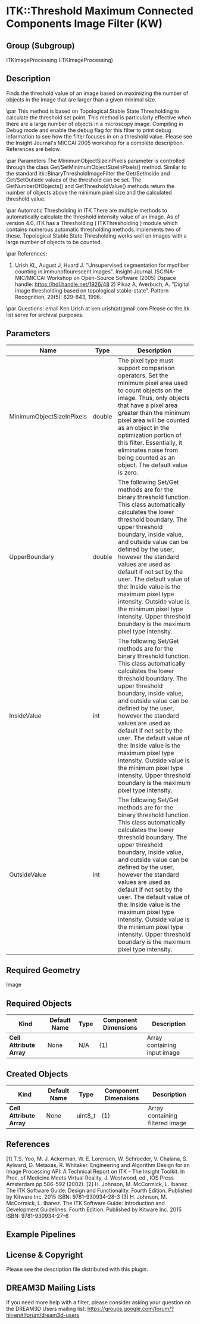 # ITK::Threshold Maximum Connected Components Image Filter (KW) 


## Group (Subgroup) ##

ITKImageProcessing (ITKImageProcessing)

## Description ##

Finds the threshold value of an image based on maximizing the number of objects in the image that are larger than a given minimal size.

\par
This method is based on Topological Stable State Thresholding to calculate the threshold set point. This method is particularly effective when there are a large number of objects in a microscopy image. Compiling in Debug mode and enable the debug flag for this filter to print debug information to see how the filter focuses in on a threshold value. Please see the Insight Journal's MICCAI 2005 workshop for a complete description. References are below.

\par Parameters
The MinimumObjectSizeInPixels parameter is controlled through the class Get/SetMinimumObjectSizeInPixels() method. Similar to the standard itk::BinaryThresholdImageFilter the Get/SetInside and Get/SetOutside values of the threshold can be set. The GetNumberOfObjects() and GetThresholdValue() methods return the number of objects above the minimum pixel size and the calculated threshold value.

\par Automatic Thresholding in ITK
There are multiple methods to automatically calculate the threshold intensity value of an image. As of version 4.0, ITK has a Thresholding ( ITKThresholding ) module which contains numerous automatic thresholding methods.implements two of these. Topological Stable State Thresholding works well on images with a large number of objects to be counted.

\par References:
1) Urish KL, August J, Huard J. "Unsupervised segmentation for myofiber
counting in immunoflourescent images". Insight Journal. ISC/NA-MIC/MICCAI Workshop on Open-Source Software (2005) Dspace handle: https://hdl.handle.net/1926/48 2) Pikaz A, Averbuch, A. "Digital image thresholding based on topological
stable-state". Pattern Recognition, 29(5): 829-843, 1996.

\par
Questions: email Ken Urish at ken.urish(at)gmail.com Please cc the itk list serve for archival purposes.

## Parameters ##

| Name | Type | Description |
|------|------|-------------|
| MinimumObjectSizeInPixels | double| The pixel type must support comparison operators. Set the minimum pixel area used to count objects on the image. Thus, only objects that have a pixel area greater than the minimum pixel area will be counted as an object in the optimization portion of this filter. Essentially, it eliminates noise from being counted as an object. The default value is zero. |
| UpperBoundary | double| The following Set/Get methods are for the binary threshold function. This class automatically calculates the lower threshold boundary. The upper threshold boundary, inside value, and outside value can be defined by the user, however the standard values are used as default if not set by the user. The default value of the: Inside value is the maximum pixel type intensity. Outside value is the minimum pixel type intensity. Upper threshold boundary is the maximum pixel type intensity. |
| InsideValue | int| The following Set/Get methods are for the binary threshold function. This class automatically calculates the lower threshold boundary. The upper threshold boundary, inside value, and outside value can be defined by the user, however the standard values are used as default if not set by the user. The default value of the: Inside value is the maximum pixel type intensity. Outside value is the minimum pixel type intensity. Upper threshold boundary is the maximum pixel type intensity. |
| OutsideValue | int| The following Set/Get methods are for the binary threshold function. This class automatically calculates the lower threshold boundary. The upper threshold boundary, inside value, and outside value can be defined by the user, however the standard values are used as default if not set by the user. The default value of the: Inside value is the maximum pixel type intensity. Outside value is the minimum pixel type intensity. Upper threshold boundary is the maximum pixel type intensity. |


## Required Geometry ##

Image

## Required Objects ##

| Kind | Default Name | Type | Component Dimensions | Description |
|------|--------------|------|----------------------|-------------|
| **Cell Attribute Array** | None | N/A | (1)  | Array containing input image

## Created Objects ##

| Kind | Default Name | Type | Component Dimensions | Description |
|------|--------------|------|----------------------|-------------|
| **Cell Attribute Array** | None | uint8_t | (1)  | Array containing filtered image

## References ##

[1] T.S. Yoo, M. J. Ackerman, W. E. Lorensen, W. Schroeder, V. Chalana, S. Aylward, D. Metaxas, R. Whitaker. Engineering and Algorithm Design for an Image Processing API: A Technical Report on ITK - The Insight Toolkit. In Proc. of Medicine Meets Virtual Reality, J. Westwood, ed., IOS Press Amsterdam pp 586-592 (2002). 
[2] H. Johnson, M. McCormick, L. Ibanez. The ITK Software Guide: Design and Functionality. Fourth Edition. Published by Kitware Inc. 2015 ISBN: 9781-930934-28-3
[3] H. Johnson, M. McCormick, L. Ibanez. The ITK Software Guide: Introduction and Development Guidelines. Fourth Edition. Published by Kitware Inc. 2015 ISBN: 9781-930934-27-6

## Example Pipelines ##



## License & Copyright ##

Please see the description file distributed with this plugin.

## DREAM3D Mailing Lists ##

If you need more help with a filter, please consider asking your question on the DREAM3D Users mailing list:
https://groups.google.com/forum/?hl=en#!forum/dream3d-users
